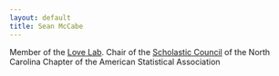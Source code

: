 ```yaml
---
layout: default
title: Sean McCabe
---
```



Member of the [Love Lab](http://mikelove.github.io/).
Chair of the [Scholastic Council](https://community.amstat.org/northcarolina/initiatives/scholasticcouncil) of the North Carolina Chapter of the American Statistical Association


